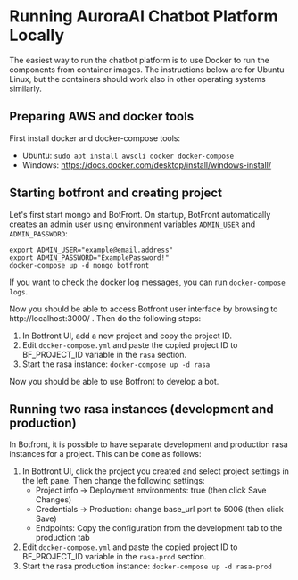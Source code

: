 # Running AuroraAI Chatbot Platform Locally

The easiest way to run the chatbot platform is to use Docker to run
the components from container images. The instructions below are for
Ubuntu Linux, but the containers should work also in other operating
systems similarly.

## Preparing AWS and docker tools

First install docker and docker-compose tools:
* Ubuntu: `sudo apt install awscli docker docker-compose`
* Windows: https://docs.docker.com/desktop/install/windows-install/

## Starting botfront and creating project

Let's first start mongo and BotFront. On startup, BotFront
automatically creates an admin user using environment variables
`ADMIN_USER` and `ADMIN_PASSWORD`:
```
export ADMIN_USER="example@email.address"
export ADMIN_PASSWORD="ExamplePassword!"
docker-compose up -d mongo botfront
```
If you want to check the docker log messages, you can run
`docker-compose logs`.

Now you should be able to access Botfront user interface by browsing
to http://localhost:3000/ . Then do the following steps:

1. In Botfront UI, add a new project and copy the project ID.
1. Edit `docker-compose.yml` and paste the copied project ID to
   BF_PROJECT_ID variable in the `rasa` section.
1. Start the rasa instance: `docker-compose up -d rasa`

Now you should be able to use Botfront to develop a bot.

## Running two rasa instances (development and production)

In Botfront, it is possible to have separate development and
production rasa instances for a project. This can be done as follows:

1. In Botfront UI, click the project you created and select project
   settings in the left pane. Then change the following settings:
   * Project info -> Deployment environments: true (then click Save Changes)
   * Credentials -> Production: change base_url port to 5006 (then click Save)
   * Endpoints: Copy the configuration from the development tab to
     the production tab
1. Edit `docker-compose.yml` and paste the copied project ID to
   BF_PROJECT_ID variable in the `rasa-prod` section.
1. Start the rasa production instance: `docker-compose up -d rasa-prod`

